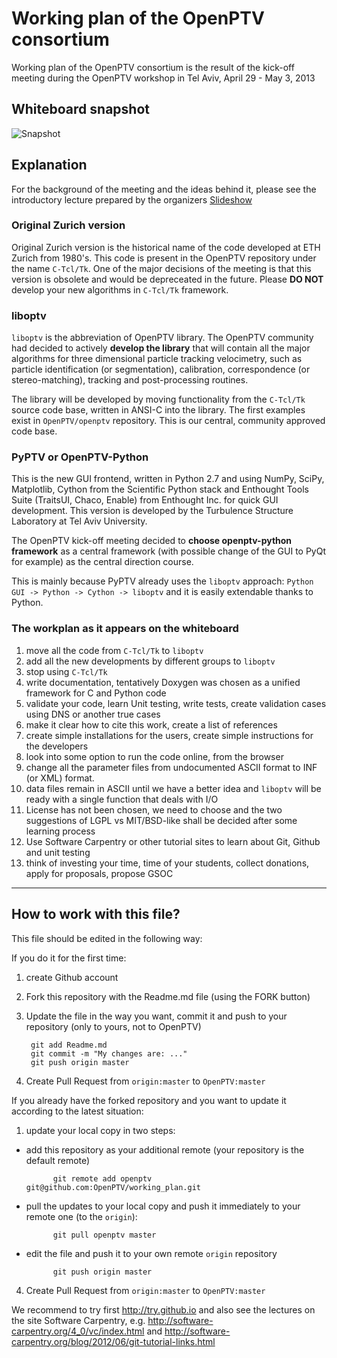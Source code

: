 Working plan of the OpenPTV consortium
============

Working plan of the OpenPTV consortium is the result of the kick-off meeting during the OpenPTV workshop in Tel Aviv, 
April 29 - May 3, 2013


## Whiteboard snapshot

![Snapshot](http://goo.gl/FyaeW)


## Explanation

For the background of the meeting and the ideas behind it, please see the introductory lecture prepared by the organizers
[Slideshow](http://goo.gl/h98kA)


### Original Zurich version

Original Zurich version is the historical name of the code developed at ETH Zurich from 1980's. This code is present in 
the OpenPTV repository under the name `C-Tcl/Tk`. One of the major decisions of the meeting is that this version
is obsolete and would be depreceated in the future. Please **DO NOT** develop your new algorithms in `C-Tcl/Tk` framework. 

### liboptv

`liboptv` is the abbreviation of OpenPTV library. The OpenPTV community had decided to actively **develop the library** that will 
contain all the major algorithms for three dimensional particle tracking velocimetry, such as particle identification 
(or segmentation), calibration, correspondence (or stereo-matching), tracking and post-processing routines. 

The library will be developed by moving functionality from the `C-Tcl/Tk` source code base, written in ANSI-C into the 
library. The first examples exist in `OpenPTV/openptv` repository. This is our central, community approved code base.


### PyPTV or OpenPTV-Python

This is the new GUI frontend, written in Python 2.7 and using NumPy, SciPy, Matplotlib, Cython from the Scientific Python stack 
and Enthought Tools Suite (TraitsUI, Chaco, Enable) from Enthought Inc. for quick GUI development. This version is developed
by the Turbulence Structure Laboratory at Tel Aviv University. 

The OpenPTV kick-off meeting decided to **choose openptv-python framework** as a central framework (with possible change of the GUI to PyQt for example) as 
the central direction course. 

This is mainly because PyPTV already uses the `liboptv` approach: `Python GUI -> Python -> Cython -> liboptv` and it is 
easily extendable thanks to Python.


### The workplan as it appears on the whiteboard

1. move all the code from `C-Tcl/Tk` to `liboptv`
2. add all the new developments by different groups to `liboptv`
3. stop using `C-Tcl/Tk`
4. write documentation, tentatively Doxygen was chosen as a unified framework for C and Python code
5. validate your code, learn Unit testing, write tests, create validation cases using DNS or another true cases
6. make it clear how to cite this work, create a list of references
7. create simple installations for the users, create simple instructions for the developers
8. look into some option to run the code online, from the browser
9. change all the parameter files from undocumented ASCII format to INF (or XML) format. 
10. data files remain in ASCII until we have a better idea and `liboptv` will be ready with a single function that deals with I/O
11. License has not been chosen, we need to choose and the two suggestions of LGPL vs MIT/BSD-like shall be decided after some learning process
12. Use Software Carpentry or other tutorial sites to learn about Git, Github and unit testing
13. think of investing your time, time of your students, collect donations, apply for proposals, propose GSOC




----------

## How to work with this file? 

This file should be edited in the following way: 

If you do it for the first time: 

1. create Github account
2. Fork this repository with the Readme.md file (using the FORK button)
3. Update the file in the way you want, commit it and push to your repository (only to yours, not to OpenPTV)

        git add Readme.md  
        git commit -m "My changes are: ..."  
        git push origin master  
    
4. Create Pull Request from `origin:master` to `OpenPTV:master`


If you already have the forked repository and you want to update it according to the latest situation:

1. update your local copy in two steps: 
* add this repository as your additional remote (your repository is the default remote)

            git remote add openptv git@github.com:OpenPTV/working_plan.git  
    
* pull the updates to your local copy and push it immediately to your remote one (to the `origin`):  

            git pull openptv master  

* edit the file and push it to your own remote `origin` repository

            git push origin master  
    

4. Create Pull Request from `origin:master` to `OpenPTV:master`




    



We recommend to try first http://try.github.io and also see the lectures on the site Software Carpentry, e.g. http://software-carpentry.org/4_0/vc/index.html and http://software-carpentry.org/blog/2012/06/git-tutorial-links.html
